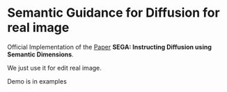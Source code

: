 # Semantic Guidance for Diffusion for real image

Official Implementation of the [Paper](https://arxiv.org/abs/2301.12247) **SEGA: Instructing Diffusion using Semantic Dimensions**. 


We just use it for edit real image.

Demo is in examples




